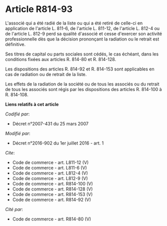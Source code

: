# Article R814-93

L'associé qui a été radié de la liste ou qui a été retiré de celle-ci en application de l'article L. 811-6, de l'article L.
811-12, de l'article L. 812-4 ou de l'article L. 812-9 perd sa qualité d'associé et cesse d'exercer son activité
professionnelle dès que la décision prononçant la radiation ou le retrait est définitive. 

Ses titres de capital ou parts sociales sont cédés, le cas échéant, dans les conditions fixées aux articles R. 814-80 et R.
814-128. 

Les dispositions des articles R. 814-92 et R. 814-153 sont applicables en cas de radiation ou de retrait de la liste. 

Les effets de la radiation de la société ou de tous les associés ou du retrait de tous les associés sont régis par les
dispositions des articles R. 814-100 à R. 814-108.

**Liens relatifs à cet article**

_Codifié par_:

  - Décret n°2007-431 du 25 mars 2007

_Modifié par_:

  - Décret n°2016-902 du 1er juillet 2016 - art. 1

_Cite_:

  - Code de commerce - art. L811-12 (V)
  - Code de commerce - art. L811-6 (V)
  - Code de commerce - art. L812-4 (V)
  - Code de commerce - art. L812-9 (V)
  - Code de commerce - art. R814-100 (V)
  - Code de commerce - art. R814-128 (V)
  - Code de commerce - art. R814-153 (V)
  - Code de commerce - art. R814-92 (V)

_Cité par_:

  - Code de commerce - art. R814-80 (V)
